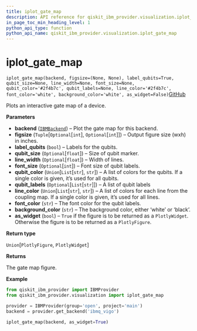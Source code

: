 ```yaml
---
title: iplot_gate_map
description: API reference for qiskit_ibm_provider.visualization.iplot_gate_map
in_page_toc_min_heading_level: 1
python_api_type: function
python_api_name: qiskit_ibm_provider.visualization.iplot_gate_map
---
```


<span id="iplot-gate-map" />

# iplot\_gate\_map

<span id="qiskit_ibm_provider.visualization.iplot_gate_map" />

`iplot_gate_map(backend, figsize=(None, None), label_qubits=True, qubit_size=None, line_width=None, font_size=None, qubit_color='#2f4b7c', qubit_labels=None, line_color='#2f4b7c', font_color='white', background_color='white', as_widget=False)`[GitHub](https://github.com/qiskit/qiskit-ibm-provider/tree/stable/0.8/qiskit_ibm_provider/visualization/interactive/gate_map.py "view source code")

Plots an interactive gate map of a device.

**Parameters**

*   **backend** ([`IBMBackend`](qiskit_ibm_provider.IBMBackend "qiskit_ibm_provider.ibm_backend.IBMBackend")) – Plot the gate map for this backend.
*   **figsize** (`Tuple`\[`Optional`\[`int`], `Optional`\[`int`]]) – Output figure size (wxh) in inches.
*   **label\_qubits** (`bool`) – Labels for the qubits.
*   **qubit\_size** (`Optional`\[`float`]) – Size of qubit marker.
*   **line\_width** (`Optional`\[`float`]) – Width of lines.
*   **font\_size** (`Optional`\[`int`]) – Font size of qubit labels.
*   **qubit\_color** (`Union`\[`List`\[`str`], `str`]) – A list of colors for the qubits. If a single color is given, it’s used for all qubits.
*   **qubit\_labels** (`Optional`\[`List`\[`str`]]) – A list of qubit labels
*   **line\_color** (`Union`\[`List`\[`str`], `str`]) – A list of colors for each line from the coupling map. If a single color is given, it’s used for all lines.
*   **font\_color** (`str`) – The font color for the qubit labels.
*   **background\_color** (`str`) – The background color, either ‘white’ or ‘black’.
*   **as\_widget** (`bool`) – `True` if the figure is to be returned as a `PlotlyWidget`. Otherwise the figure is to be returned as a `PlotlyFigure`.

**Return type**

`Union`\[`PlotlyFigure`, `PlotlyWidget`]

**Returns**

The gate map figure.

**Example**

```python
from qiskit_ibm_provider import IBMProvider
from qiskit_ibm_provider.visualization import iplot_gate_map

provider = IBMProvider(group='open', project='main')
backend = provider.get_backend('ibmq_vigo')

iplot_gate_map(backend, as_widget=True)
```

